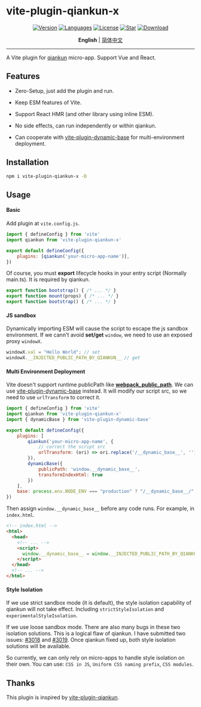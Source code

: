# vite-plugin-qiankun-x

<p align="center">
  <a href="https://www.npmjs.com/package/vite-plugin-qiankun-x"><img src="https://img.shields.io/npm/v/vite-plugin-qiankun-x" alt="Version" /></a>
  <a href="https://www.npmjs.com/package/vite-plugin-qiankun-x"><img src="https://img.shields.io/github/languages/top/missmess/vite-plugin-qiankun-x" alt="Languages" /></a>
  <a href="https://www.npmjs.com/package/vite-plugin-qiankun-x"><img src="https://img.shields.io/npm/l/vite-plugin-qiankun-x" alt="License" /></a>
  <a href="https://github.com/AttoJS/vite-plugin-qiankun-x/stargazers"><img src="https://img.shields.io/github/stars/missmess/vite-plugin-qiankun-x" alt="Star" /></a>
  <a href="https://www.npmjs.com/package/vite-plugin-qiankun-x"><img src="https://img.shields.io/npm/dm/vite-plugin-qiankun-x" alt="Download" /></a>
</p>

<p align="center">
  <b>English</b> | <a href="https://github.com/missmess/vite-plugin-qiankun-x/blob/main/README.zh-CN.md">简体中文</a>
</p>

---

A Vite plugin for [qiankun](https://qiankun.umijs.org/zh) micro-app. Support Vue and React.

## Features

- Zero-Setup, just add the plugin and run.

- Keep ESM features of Vite.

- Support React HMR (and other library using inline ESM).

- No side effects, can run independently or within qiankun.

- Can cooperate with [vite-plugin-dynamic-base](https://github.com/chenxch/vite-plugin-dynamic-base) for multi-environment deployment.

## Installation

```bash
npm i vite-plugin-qiankun-x -D
```

## Usage

#### Basic

Add plugin at `vite.config.js`.

```javascript
import { defineConfig } from 'vite'
import qiankun from 'vite-plugin-qiankun-x'

export default defineConfig({
    plugins: [qiankun('your-micro-app-name')],
})
```

Of course, you must **export** lifecycle hooks in your entry script (Normally main.ts). It is required by qiankun.

```javascript
export function bootstrap() { /* ... */ }
export function mount(props) { /* ... */ }
export function bootstrap() { /* ... */ }
```

#### JS sandbox

Dynamically importing ESM will cause the script to escape the js sandbox environment. If we cann't avoid **set/get** `window`, we need to use an exposed proxy `windowX`. 

```javascript
windowX.val = "Hello World"; // set
windowX.__INJECTED_PUBLIC_PATH_BY_QIANKUN__ // get
```

#### Multi Environment Deployment

Vite doesn't support runtime publicPath like [__webpack_public_path__](https://webpack.js.org/guides/public-path/#on-the-fly). We can use [vite-plugin-dynamic-base](https://github.com/chenxch/vite-plugin-dynamic-base) instead. It will modify our script src, so we need to use `urlTransform` to correct it.

```javascript
import { defineConfig } from 'vite'
import qiankun from 'vite-plugin-qiankun-x'
import { dynamicBase } from 'vite-plugin-dynamic-base'

export default defineConfig({
    plugins: [
        qiankun('your-micro-app-name', {
            // correct the script src
            urlTransform: (ori) => ori.replace('/__dynamic_base__', ''),
        }),
        dynamicBase({
            publicPath: 'window.__dynamic_base__',
            transformIndexHtml: true
        })
    ],
    base: process.env.NODE_ENV === "production" ? "/__dynamic_base__/" : "/",
})
```

Then assign `window.__dynamic_base__` before any code runs. For example, in `index.html`.

```html
<!-- index.html -->
<html>
  <head>
    <!-- ... -->
    <script>
      window.__dynamic_base__ = window.__INJECTED_PUBLIC_PATH_BY_QIANKUN__ || ''
    </script>
  </head>
  <!-- ... -->
</html>
```

#### Style Isolation

If we use strict sandbox mode (it is default), the style isolation capability of qiankun will not take effect. Including `strictStyleIsolation` and `experimentalStyleIsolation`. 

If we use loose sandbox mode. There are also many bugs in these two isolation solutions. This is a logical flaw of qiankun. I have submitted two issues: [#3018](https://github.com/umijs/qiankun/issues/3018) and [#3019](https://github.com/umijs/qiankun/issues/3019). Once qiankun fixed up, both style isolation solutions will be available.

So currently, we can only rely on micro-apps to handle style isolation on their own. You can use: `CSS in JS`, `Uniform CSS naming prefix`, `CSS modules`.

## Thanks

This plugin is inspired by [vite-plugin-qiankun](https://github.com/tengmaoqing/vite-plugin-qiankun).